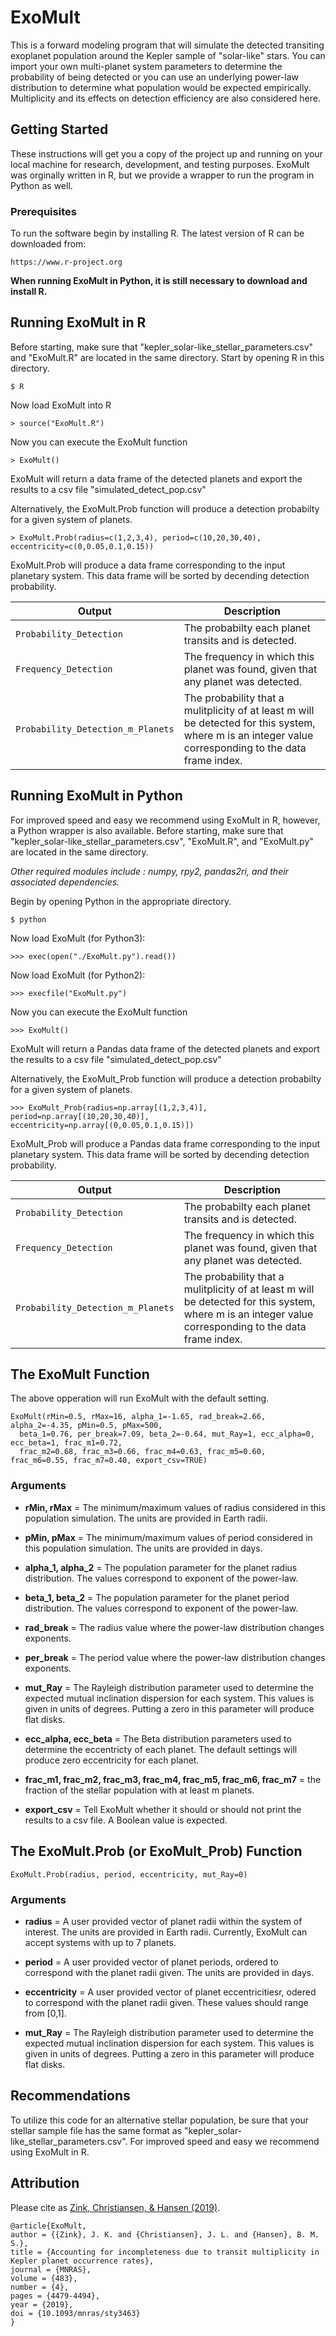 # ExoMult
This is a forward modeling program that will simulate the detected transiting exoplanet population around the Kepler sample of "solar-like" stars. You can import your own multi-planet system parameters to determine the probability of being detected or you can use an underlying power-law distribution to determine what population would be expected empirically. Multiplicity and its effects on detection efficiency are also considered here.


## Getting Started

These instructions will get you a copy of the project up and running on your local machine for research, development, and testing purposes. ExoMult was orginally written in R, but we provide a wrapper to run the program in Python as well. 


### Prerequisites

To run the software begin by installing R. The latest version of R can be downloaded from:
```
https://www.r-project.org
```
**When running ExoMult in Python, it is still necessary to download and install R.**  


## Running ExoMult in R

Before starting, make sure that "kepler_solar-like_stellar_parameters.csv" and "ExoMult.R" are located in the same directory. Start by opening R in this directory.

```
$ R
```
Now load ExoMult into R
```
> source("ExoMult.R")
```
Now you can execute the ExoMult function
```
> ExoMult()
```
ExoMult will return a data frame of the detected planets and export the results to a csv file "simulated_detect_pop.csv"

Alternatively, the ExoMult.Prob function will produce a detection probabilty for a given system of planets.
```
> ExoMult.Prob(radius=c(1,2,3,4), period=c(10,20,30,40), eccentricity=c(0,0.05,0.1,0.15))
```

ExoMult.Prob will produce a data frame corresponding to the input planetary system. This data frame will be sorted by decending detection probability. 

| Output | Description |
| --- | --- |
| `Probability_Detection` | The probabilty each planet transits and is detected. |
| `Frequency_Detection` | The frequency in which this planet was found, given that any planet was detected. |
| `Probability_Detection_m_Planets` | The probability that a mulitplicity of at least m will be detected for this system, where m is an integer value corresponding to the data frame index.  |


## Running ExoMult in Python

For improved speed and easy we recommend using ExoMult in R, however, a Python wrapper is also available. Before starting, make sure that "kepler_solar-like_stellar_parameters.csv", "ExoMult.R", and "ExoMult.py" are located in the same directory. 

*Other required modules include : numpy, rpy2, pandas2ri, and their associated dependencies.*

Begin by opening Python in the appropriate directory.
```
$ python
```
Now load ExoMult (for Python3):
```
>>> exec(open("./ExoMult.py").read())
```
Now load ExoMult (for Python2):
```
>>> execfile("ExoMult.py")
```
Now you can execute the ExoMult function
```
>>> ExoMult()
```
ExoMult will return a Pandas data frame of the detected planets and export the results to a csv file "simulated_detect_pop.csv"

Alternatively, the ExoMult_Prob function will produce a detection probabilty for a given system of planets.
```
>>> ExoMult_Prob(radius=np.array[(1,2,3,4)], period=np.array[(10,20,30,40)], eccentricity=np.array[(0,0.05,0.1,0.15)])
```

ExoMult_Prob will produce a Pandas data frame corresponding to the input planetary system. This data frame will be sorted by decending detection probability. 

| Output | Description |
| --- | --- |
| `Probability_Detection` | The probabilty each planet transits and is detected. |
| `Frequency_Detection` | The frequency in which this planet was found, given that any planet was detected. |
| `Probability_Detection_m_Planets` | The probability that a mulitplicity of at least m will be detected for this system, where m is an integer value corresponding to the data frame index.  |


## The ExoMult Function

The above opperation will run ExoMult with the default setting.
```
ExoMult(rMin=0.5, rMax=16, alpha_1=-1.65, rad_break=2.66, alpha_2=-4.35, pMin=0.5, pMax=500, 
  beta_1=0.76, per_break=7.09, beta_2=-0.64, mut_Ray=1, ecc_alpha=0, ecc_beta=1, frac_m1=0.72,
  frac_m2=0.68, frac_m3=0.66, frac_m4=0.63, frac_m5=0.60, frac_m6=0.55, frac_m7=0.40, export_csv=TRUE)
```
### Arguments

- **rMin, rMax** = The minimum/maximum values of radius considered in this population simulation. The units are provided in Earth radii.


- **pMin, pMax** = The minimum/maximum values of period considered in this population simulation. The units are provided in days.


- **alpha_1, alpha_2** = The population parameter for the planet radius distribution. The values correspond to exponent of the power-law.


- **beta_1, beta_2** = The population parameter for the planet period distribution. The values correspond to exponent of the power-law.


- **rad_break** = The radius value where the power-law distribution changes exponents.  


- **per_break** = The period value where the power-law distribution changes exponents.  


- **mut_Ray** = The Rayleigh distribution parameter used to determine the expected mutual inclination dispersion for each system. This values is given in units of degrees. Putting a zero in this parameter will produce flat disks. 


- **ecc_alpha, ecc_beta** = The Beta distribution parameters used to determine the eccentricty of each planet. The default settings will produce zero eccentricity for each planet.


- **frac_m1, frac_m2, frac_m3, frac_m4, frac_m5, frac_m6, frac_m7** = the fraction of the stellar population with at least m planets.


- **export_csv** = Tell ExoMult whether it should or should not print the results to a csv file. A Boolean value is expected. 


## The ExoMult.Prob (or ExoMult_Prob) Function

```
ExoMult.Prob(radius, period, eccentricity, mut_Ray=0)
```
### Arguments

- **radius** = A user provided vector of planet radii within the system of interest. The units are provided in Earth radii. Currently, ExoMult can accept systems with up to 7 planets.


- **period** = A user provided vector of planet periods, ordered to correspond with the planet radii given. The units are provided in days.

- **eccentricity** = A user provided vector of planet eccentricitiesr, odered to correspond with the planet radii given. These values should range from [0,1].


- **mut_Ray** = The Rayleigh distribution parameter used to determine the expected mutual inclination dispersion for each system. This values is given in units of degrees. Putting a zero in this parameter will produce flat disks.



## Recommendations

To utilize this code for an alternative stellar population, be sure that your stellar sample file has the same format as "kepler_solar-like_stellar_parameters.csv". For improved speed and easy we recommend using ExoMult in R.

## Attribution
Please cite as [Zink, Christiansen, & Hansen (2019)](https://arxiv.org/abs/1901.00196).
```
@article{ExoMult,
author = {{Zink}, J. K. and {Christiansen}, J. L. and {Hansen}, B. M. S.},
title = {Accounting for incompleteness due to transit multiplicity in Kepler planet occurrence rates},
journal = {MNRAS},
volume = {483},
number = {4},
pages = {4479-4494},
year = {2019},
doi = {10.1093/mnras/sty3463}
}
```

